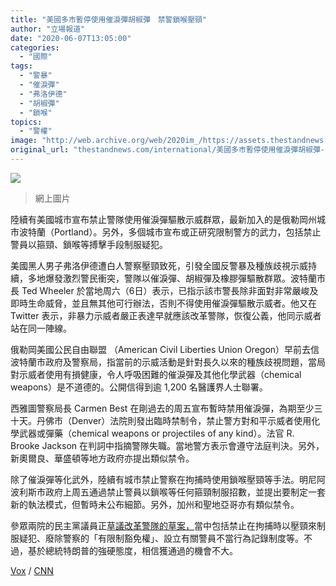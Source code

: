 ```yaml
---
title: "美國多市暫停使用催淚彈胡椒彈　禁警鎖喉壓頸"
author: "立場報道"
date: "2020-06-07T13:05:00"
categories:
  - "國際"
tags:
  - "警暴"
  - "催淚彈"
  - "弗洛伊德"
  - "胡椒彈"
  - "鎖喉"
topics:
  - "警權"
image: "http://web.archive.org/web/2020im_/https://assets.thestandnews.com/media/photos/hQmkSVjPEXoeLiV-800x450-noPad_b1gFL.jpg"
original_url: "thestandnews.com/international/美國多市暫停使用催淚彈胡椒彈-禁警鎖喉壓頸"
---
```

![](http://web.archive.org/web/2020im_/https://assets.thestandnews.com/media/photos/hQmkSVjPEXoeLiV-800x450-noPad_b1gFL.jpg)
> 網上圖片

陸續有美國城市宣布禁止警隊使用催淚彈驅散示威群眾，最新加入的是俄勒岡州城市波特蘭（Portland）。另外，多個城市宣布或正研究限制警方的武力，包括禁止警員以箍頸、鎖喉等搏擊手段制服疑犯。

美國黑人男子弗洛伊德遭白人警察壓頸致死，引發全國反警暴及種族歧視示威持續，多地爆發激烈警民衝突，警隊以催淚彈、胡椒彈及橡膠彈驅散群眾。波特蘭市長 Ted Wheeler 於當地周六（6日）表示，已指示該市警長除非面對非常嚴峻及即時生命威脅，並且無其他可行辦法，否則不得使用催淚彈驅散示威者。他又在 Twitter 表示，非暴力示威者嚴正表達早就應該改革警隊，恢復公義，他同示威者站在同一陣線。

俄勒岡美國公民自由聯盟 （American Civil Liberties Union Oregon）早前去信波特蘭市政府及警察局，指當前的示威活動是針對長久以來的種族歧視問題，當局對示威者使用有損健康，令人呼吸困難的催淚彈及其他化學武器（chemical weapons）是不道德的。公開信得到逾 1,200 名醫護界人士聯署。

西雅圖警察局長 Carmen Best 在剛過去的周五宣布暫時禁用催淚彈，為期至少三十天。丹佛市（Denver）法院則發出臨時禁制令，禁止警方對和平示威者使用化學武器或彈藥（chemical weapons or projectiles of any kind）。法官 R. Brooke Jackson 在判詞中指摘警隊失職。當地警方表示會遵守法庭判決。另外，新奧爾良、華盛頓等地方政府亦提出類似禁令。

除了催淚彈等化武外，陸續有城市禁止警察在拘捕時使用鎖喉壓頸等手法。明尼阿波利斯市政府上周五通過禁止警員以鎖喉等任何箍頸制服招數，並提出要制定一套新的執法模式，但暫時未公布細節。另外，加州和聖地亞哥亦有類似禁令。

參眾兩院的民主黨議員正[草議改革警隊的草案，](http://web.archive.org/web/20211229091751/https://www.politico.com/news/2020/06/06/george-floyd-blm-protest-washington-304635)當中包括禁止在拘捕時以壓頸來制服疑犯、廢除警察的「有限制豁免權」、設立有關警員不當行為記錄制度等。不過，基於總統特朗普的強硬態度，相信獲通過的機會不大。

[Vox](http://web.archive.org/web/20211229091751/https://www.vox.com/identities/2020/6/6/21282453/cities-reform-police-nationwide-protests-george-floyd) / [CNN](http://web.archive.org/web/20211229091751/https://edition.cnn.com/2020/06/06/us/portland-police-tear-gas-protests/index.html?fbclid=IwAR1_vfzrfk34qb4UhkpyP85TqA0OVYG9Ye7TxQUvO47YdO2Rpb5yY68_fag)